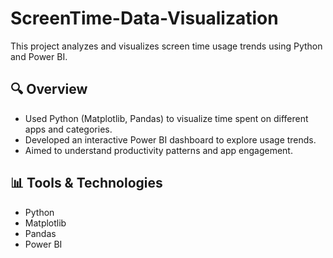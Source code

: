 # ScreenTime-Data-Visualization
This project analyzes and visualizes screen time usage trends using Python and Power BI.

## 🔍 Overview
- Used Python (Matplotlib, Pandas) to visualize time spent on different apps and categories.
- Developed an interactive Power BI dashboard to explore usage trends.
- Aimed to understand productivity patterns and app engagement.

## 📊 Tools & Technologies
- Python
- Matplotlib
- Pandas
- Power BI

